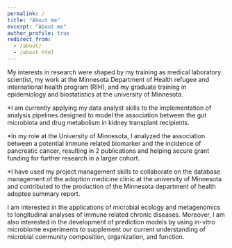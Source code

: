 ```yaml
---
permalink: /
title: "About me"
excerpt: "About me"
author_profile: true
redirect_from: 
  - /about/
  - /about.html
---
```


My interests in research were shaped by my training as medical laboratory scientist, my work at the Minnesota Department of Health refugee and international health program (RIH), and my graduate training in epidemiology and biostatistics at the university of Minnesota. 

*I am currently applying my data analyst skills to the implementation of analysis pipelines designed to model the association between the gut microbiota     and drug metabolism in kidney transplant recipients.

*In my role at the University of Minnesota, I analyzed the association between a potential immune related biomarker and the incidence of pancreatic         cancer, resulting in 2 publications and helping secure grant funding for further research in a larger cohort. 

*I have used my project management skills to collaborate on the database management of the adoption medicine clinic at the university of Minnesota and       contributed to the production of the Minnesota department of health adoptee summary report. 

I am interested in the applications of microbial ecology and metagenomics to longitudinal analyses of immune related chronic diseases. Moreover, I am also interested in the development of prediction models by using in-vitro microbiome experiments to supplement our current understanding of microbial community composition, organization, and function.

